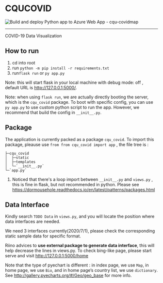 # CQUCOVID
![Build and deploy Python app to Azure Web App - cqu-covidmap](https://github.com/VortexMashiro/CQUCOVID/workflows/Build%20and%20deploy%20Python%20app%20to%20Azure%20Web%20App%20-%20cqu-covidmap/badge.svg)

---

COVID-19 Data Visualization

## How to run

1. cd into root
2. run `python -m pip install -r requirements.txt`
3. run`flask run`  or `py app.py`

Note: this will start flask in your local machine with debug mode: off , default URL is http://127.0.0.1:5000/.

Note: when using `flask run`, we are actually directly booting the server, which is the `cqu_covid` package. To boot with specific config, you can use `py app.py` to use custom python script to run the app. However, we recommend that build the config in `__init__.py`. 

## Package

The application is currently packed as a package `cqu_covid`. To import this package, pleause use `from from cqu_covid import app` , the file tree is :
```
├─cqu_covid
│  ├─static
│  ├─templates
│  └─`__init__.py`
└─`app.py`
```



1. Noticed that there's a loop import between `__init__.py` and `views.py` , this is fine in flask, but not recommended in python.  Please see https://dormousehole.readthedocs.io/en/latest/patterns/packages.html

## Data Interface 

Kindly search `TODO Data` in `views.py`, and you will locate the position where data interfaces are needed.

We need 3 interfaces currently(2020/7/1), please check the corresponding static sample data for specific format.

Riino advices to **use external package to generate data interface**, this will help decrease the lines in views.py. To check bing-like page, please start serve and visit http://127.0.0.1:5000/home



Note that the type of pyechart is different : in index page, we use  `Map`, in home page, we use `Bio`, and in home page’s country list, we use `dictionary`. See http://gallery.pyecharts.org/#/Geo/geo_base for more info.
